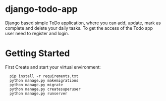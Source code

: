 # django-todo-app
Django based simple ToDo application, where you can add, update, mark as complete and delete your daily tasks.
To get the access of the Todo app user need to register and login.


# Getting Started

First Create and start your virtual environment:
```
  pip install -r requirements.txt
  python manage.py makemigrations
  python manage.py migrate
  python manage.py createsuperuser
  python manage.py runserver
```
